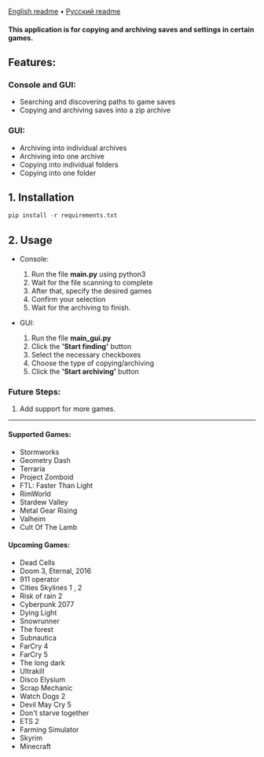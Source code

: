 [English readme](https://github.com/orriginalo/SaveFinder-Archiver/blob/main/README.md) • [Русский readme](https://github.com/orriginalo/SaveFinder-Archiver/blob/main/README.ru.md)

#### This application is for copying and archiving saves and settings in certain games.

## Features:
### Console and GUI:
- Searching and discovering paths to game saves
- Copying and archiving saves into a zip archive
### GUI:
- Archiving into individual archives
- Archiving into one archive
- Copying into individual folders
- Copying into one folder

## 1. Installation
```python
pip install -r requirements.txt
```
## 2. Usage
- Console:
	1) Run the file **main.py** using python3
	2) Wait for the file scanning to complete
	3) After that, specify the desired games
	4) Confirm your selection
	5) Wait for the archiving to finish.
  
- GUI:
	1) Run the file **main_gui.py**
	2) Click the **'Start finding'** button
	3) Select the necessary checkboxes
	4) Choose the type of copying/archiving
	5) Click the **'Start archiving'** button

### Future Steps:
1) Add support for more games.

---

#### Supported Games:
- Stormworks
- Geometry Dash
- Terraria
- Project Zomboid
- FTL: Faster Than Light
- RimWorld
- Stardew Valley
- Metal Gear Rising
- Valheim
- Cult Of The Lamb

#### Upcoming Games:
- Dead Cells
- Doom 3, Eternal, 2016
- 911 operator
- Cities Skylines 1 , 2
- Risk of rain 2
- Cyberpunk 2077
- Dying Light
- Snowrunner
- The forest
- Subnautica
- FarCry 4
- FarCry 5
- The long dark
- Ultrakill
- Disco Elysium
- Scrap Mechanic
- Watch Dogs 2
- Devil May Cry 5
- Don't starve together
- ETS 2
- Farming Simulator
- Skyrim
- Minecraft